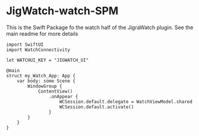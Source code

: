 # JigWatch-watch-SPM

This is the Swift Package fo the watch half of the JigraWatch plugin. See the main readme for more details

```
import SwiftUI
import WatchConnectivity

let WATCHUI_KEY = "JIGWATCH_UI"

@main
struct my_Watch_App: App {
    var body: some Scene {
        WindowGroup {
            ContentView()
                .onAppear {
                    WCSession.default.delegate = WatchViewModel.shared
                    WCSession.default.activate()
                }
        }
    }
}
```

```
